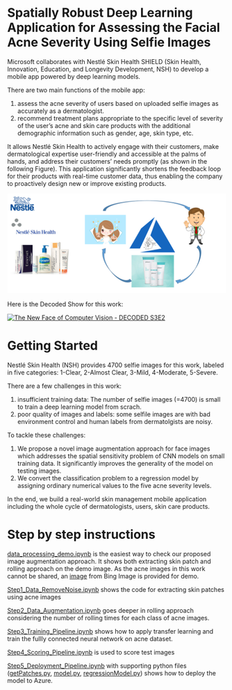 # Spatially Robust Deep Learning Application for Assessing the Facial Acne Severity Using Selfie Images


Microsoft collaborates with Nestlé Skin Health SHIELD (Skin Health, Innovation, Education, and Longevity Development, NSH) to develop a mobile app powered by deep learning models. 

There are two main functions of the mobile app: 
1) assess the acne severity of users based on uploaded selfie images as accurately as a dermatologist. 
2) recommend treatment plans appropriate to the specific level of severity of the user’s acne and  skin care products with the additional demographic information such as gender, age, skin type, etc.  

It allows Nestlé Skin Health to actively engage with their customers, make dermatological expertise user-friendly and accessible at the palms of hands, and address their customers’ needs promptly (as shown in the following Figure). This application significantly shortens the feedback loop for their products with real-time customer data, thus enabling the company to proactively design new or improve existing products.

![Screenshot](assets/FullCycle.png)


Here is the Decoded Show for this work:

[![The New Face of Computer Vision - DECODED S3E2](https://img.youtube.com/vi/7tqJsms0viI/0.jpg)](https://www.youtube.com/watch?v=7tqJsms0viI "The New Face of Computer Vision - DECODED S3E2")

# Getting Started

Nestlé Skin Health (NSH) provides 4700 selfie images for this work, labeled in five categories: 1-Clear, 2-Almost Clear, 3-Mild, 4-Moderate, 5-Severe. 

There are a few challenges in this work:

1) insufficient training data: The number of selfie images (=4700) is small to train a deep learning model from scrach.
2) poor quality of images and labels: some selfile images are with bad environment control and human labels from dermatolgists are noisy. 

To tackle these challenges:

1)	We propose a novel image augmentation approach for face images which addresses the spatial sensitivity problem of CNN models on small training data. It significantly improves the generality of the model on testing images. 
2) We convert the classification problem to a regression model by assigning ordinary numerical values to the five acne severity levels.

In the end, we build a real-world skin management mobile application including the whole cycle of dermatologists, users, skin care products. 

# Step by step instructions

[data_processing_demo.ipynb](notebooks/data_processing_demo.ipynb) is the easiest way to check our proposed image augmentation approach. It shows both extracting skin patch and rolling approach on the demo image. As the acne images in this work cannot be shared, an [image](data/demo_images/Barack-Obama-Wallpaper.jpg) from Bing Image is provided for demo.

[Step1_Data_RemoveNoise.ipynb](notebooks/Step1_Data_RemoveNoise.ipynb) shows the code for extracting skin patches using acne images

[Step2_Data_Augmentation.ipynb](notebooks/Step2_Data_Augmentation.ipynb) goes deeper in rolling approach considering the number of rolling times for each class of acne images. 

[Step3_Training_Pipeline.ipynb](notebooks/Step3_Training_Pipeline.ipynb) shows how to apply transfer learning and train the fullly connected neural network on acne dataset.

[Step4_Scoring_Pipeline.ipynb](notebooks/Step4_Scoring_Pipeline.ipynb) is used to score test images

[Step5_Deployment_Pipeline.ipynb](notebooks/Step5_Deployment_Pipeline.ipynb) with supporting python files ([getPatches.py](notebooks/getPatches.py), [model.py](notebooks/model.py), [regressionModel.py](regressionModel.py)) shows how to deploy the model to Azure. 
